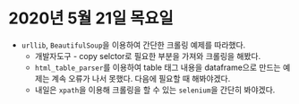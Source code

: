 # 2020년 5월 21일 목요일 
- `urllib`, `BeautifulSoup`을 이용하여 간단한 크롤링 예제를 따라했다. 
	- 개발자도구 - copy selctor로 필요한 부분을 가져와 크롤링을 해봤다. 
	- `html_table_parser`를 이용하여 table 태그 내용을 dataframe으로 만드는 예제는 계속 오류가 나서 못했다. 다음에 필요할 때 해봐야겠다. 
	- 내일은 `xpath`을 이용해 크롤링을 할 수 있는 `selenium`을 간단히 봐야겠다. 
